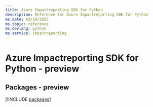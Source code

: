 ```yaml
---
title: Azure Impactreporting SDK for Python
description: Reference for Azure Impactreporting SDK for Python
ms.date: 03/10/2025
ms.topic: reference
ms.devlang: python
ms.service: impactreporting
---
```

# Azure Impactreporting SDK for Python - preview
## Packages - preview
[!INCLUDE [packages](impactreporting-index.md)]